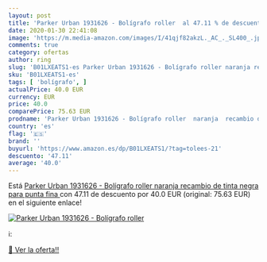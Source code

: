 ```yaml
---
layout: post
title: 'Parker Urban 1931626 - Bolígrafo roller  al 47.11 % de descuento'
date: 2020-01-30 22:41:08
image: 'https://m.media-amazon.com/images/I/41qjf82akzL._AC_._SL400_.jpg'
comments: true
category: ofertas
author: ring
slug: 'B01LXEATS1-es Parker Urban 1931626 - Bolígrafo roller naranja recambio...'
sku: 'B01LXEATS1-es'
tags: [ 'bolígrafo', ]
actualPrice: 40.0 EUR
currency: EUR
price: 40.0
comparePrice: 75.63 EUR
prodname: 'Parker Urban 1931626 - Bolígrafo roller  naranja  recambio de tinta negra para punta fina '
country: 'es'
flag: '🇪🇸'
brand: ''
buyurl: 'https://www.amazon.es/dp/B01LXEATS1/?tag=tolees-21'
descuento: '47.11'
average: '40.0'
---
```


Está [Parker Urban 1931626 - Bolígrafo roller  naranja  recambio de tinta negra para punta fina ](https://www.amazon.es/dp/B01LXEATS1/?tag=tolees-21) con 47.11 de descuento por 40.0 EUR (original: 75.63 EUR) en el siguiente enlace!

[![Parker Urban 1931626 - Bolígrafo roller ](https://m.media-amazon.com/images/I/41qjf82akzL._AC_._SL400_.jpg)](https://www.amazon.es/dp/B01LXEATS1/?tag=tolees-21)

ℹ️:


[🛒 Ver la oferta!!](https://www.amazon.es/dp/B01LXEATS1/?tag=tolees-21)
